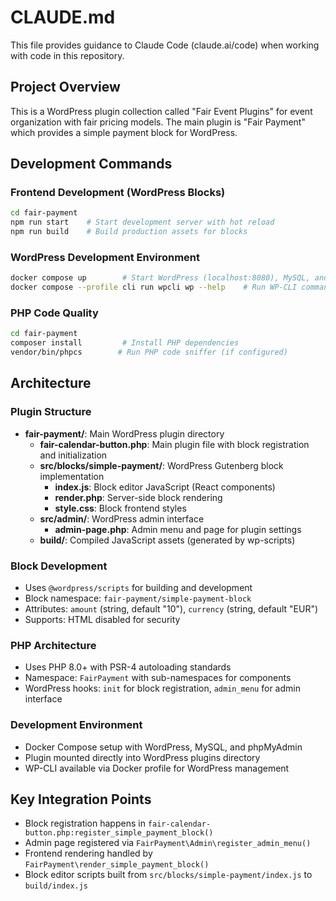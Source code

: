 # CLAUDE.md

This file provides guidance to Claude Code (claude.ai/code) when working with code in this repository.

## Project Overview

This is a WordPress plugin collection called "Fair Event Plugins" for event organization with fair pricing models. The main plugin is "Fair Payment" which provides a simple payment block for WordPress.

## Development Commands

### Frontend Development (WordPress Blocks)
```bash
cd fair-payment
npm run start    # Start development server with hot reload
npm run build    # Build production assets for blocks
```

### WordPress Development Environment
```bash
docker compose up        # Start WordPress (localhost:8080), MySQL, and phpMyAdmin (localhost:8081)
docker compose --profile cli run wpcli wp --help    # Run WP-CLI commands
```

### PHP Code Quality
```bash
cd fair-payment
composer install         # Install PHP dependencies
vendor/bin/phpcs        # Run PHP code sniffer (if configured)
```

## Architecture

### Plugin Structure
- **fair-payment/**: Main WordPress plugin directory
  - **fair-calendar-button.php**: Main plugin file with block registration and initialization
  - **src/blocks/simple-payment/**: WordPress Gutenberg block implementation
    - **index.js**: Block editor JavaScript (React components)
    - **render.php**: Server-side block rendering
    - **style.css**: Block frontend styles
  - **src/admin/**: WordPress admin interface
    - **admin-page.php**: Admin menu and page for plugin settings
  - **build/**: Compiled JavaScript assets (generated by wp-scripts)

### Block Development
- Uses `@wordpress/scripts` for building and development
- Block namespace: `fair-payment/simple-payment-block`
- Attributes: `amount` (string, default "10"), `currency` (string, default "EUR")
- Supports: HTML disabled for security

### PHP Architecture
- Uses PHP 8.0+ with PSR-4 autoloading standards
- Namespace: `FairPayment` with sub-namespaces for components
- WordPress hooks: `init` for block registration, `admin_menu` for admin interface

### Development Environment
- Docker Compose setup with WordPress, MySQL, and phpMyAdmin
- Plugin mounted directly into WordPress plugins directory
- WP-CLI available via Docker profile for WordPress management

## Key Integration Points

- Block registration happens in `fair-calendar-button.php:register_simple_payment_block()`
- Admin page registered via `FairPayment\Admin\register_admin_menu()`
- Frontend rendering handled by `FairPayment\render_simple_payment_block()`
- Block editor scripts built from `src/blocks/simple-payment/index.js` to `build/index.js`
